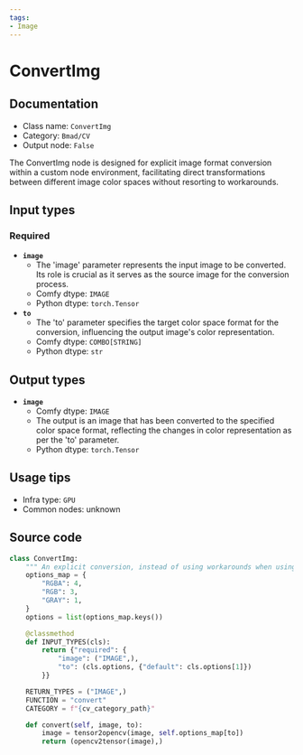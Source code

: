 ```yaml
---
tags:
- Image
---
```


# ConvertImg
## Documentation
- Class name: `ConvertImg`
- Category: `Bmad/CV`
- Output node: `False`

The ConvertImg node is designed for explicit image format conversion within a custom node environment, facilitating direct transformations between different image color spaces without resorting to workarounds.
## Input types
### Required
- **`image`**
    - The 'image' parameter represents the input image to be converted. Its role is crucial as it serves as the source image for the conversion process.
    - Comfy dtype: `IMAGE`
    - Python dtype: `torch.Tensor`
- **`to`**
    - The 'to' parameter specifies the target color space format for the conversion, influencing the output image's color representation.
    - Comfy dtype: `COMBO[STRING]`
    - Python dtype: `str`
## Output types
- **`image`**
    - Comfy dtype: `IMAGE`
    - The output is an image that has been converted to the specified color space format, reflecting the changes in color representation as per the 'to' parameter.
    - Python dtype: `torch.Tensor`
## Usage tips
- Infra type: `GPU`
- Common nodes: unknown


## Source code
```python
class ConvertImg:
    """ An explicit conversion, instead of using workarounds when using certain custom nodes. """
    options_map = {
        "RGBA": 4,
        "RGB": 3,
        "GRAY": 1,
    }
    options = list(options_map.keys())

    @classmethod
    def INPUT_TYPES(cls):
        return {"required": {
            "image": ("IMAGE",),
            "to": (cls.options, {"default": cls.options[1]})
        }}

    RETURN_TYPES = ("IMAGE",)
    FUNCTION = "convert"
    CATEGORY = f"{cv_category_path}"

    def convert(self, image, to):
        image = tensor2opencv(image, self.options_map[to])
        return (opencv2tensor(image),)

```
